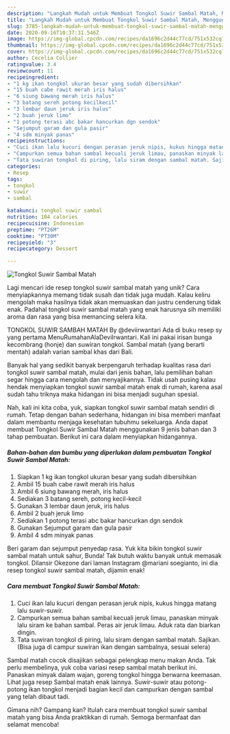 ```yaml
---
description: "Langkah Mudah untuk Membuat Tongkol Suwir Sambal Matah, Menggugah Selera"
title: "Langkah Mudah untuk Membuat Tongkol Suwir Sambal Matah, Menggugah Selera"
slug: 3785-langkah-mudah-untuk-membuat-tongkol-suwir-sambal-matah-menggugah-selera
date: 2020-09-16T10:37:31.546Z
image: https://img-global.cpcdn.com/recipes/da1696c2d44c77cd/751x532cq70/tongkol-suwir-sambal-matah-foto-resep-utama.jpg
thumbnail: https://img-global.cpcdn.com/recipes/da1696c2d44c77cd/751x532cq70/tongkol-suwir-sambal-matah-foto-resep-utama.jpg
cover: https://img-global.cpcdn.com/recipes/da1696c2d44c77cd/751x532cq70/tongkol-suwir-sambal-matah-foto-resep-utama.jpg
author: Cecelia Collier
ratingvalue: 3.4
reviewcount: 11
recipeingredient:
- "1 kg ikan tongkol ukuran besar yang sudah dibersihkan"
- "15 buah cabe rawit merah iris halus"
- "6 siung bawang merah iris halus"
- "3 batang sereh potong kecilkecil"
- "3 lembar daun jeruk iris halus"
- "2 buah jeruk limo"
- "1 potong terasi abc bakar hancurkan dgn sendok"
- "Sejumput garam dan gula pasir"
- "4 sdm minyak panas"
recipeinstructions:
- "Cuci ikan lalu kucuri dengan perasan jeruk nipis, kukus hingga matang lalu suwir-suwir."
- "Campurkan semua bahan sambal kecuali jeruk limau, panaskan minyak lalu siram ke bahan sambal. Peras air jeruk limau. Aduk rata dan biarkan dingin."
- "Tata suwiran tongkol di piring, lalu siram dengan sambal matah. Sajikan. (Bisa juga di campur suwiran ikan dengan sambalnya, sesuai selera)"
categories:
- Resep
tags:
- tongkol
- suwir
- sambal

katakunci: tongkol suwir sambal 
nutrition: 104 calories
recipecuisine: Indonesian
preptime: "PT26M"
cooktime: "PT30M"
recipeyield: "3"
recipecategory: Dessert

---
```



![Tongkol Suwir Sambal Matah](https://img-global.cpcdn.com/recipes/da1696c2d44c77cd/751x532cq70/tongkol-suwir-sambal-matah-foto-resep-utama.jpg)

Lagi mencari ide resep tongkol suwir sambal matah yang unik? Cara menyiapkannya memang tidak susah dan tidak juga mudah. Kalau keliru mengolah maka hasilnya tidak akan memuaskan dan justru cenderung tidak enak. Padahal tongkol suwir sambal matah yang enak harusnya sih memiliki aroma dan rasa yang bisa memancing selera kita.

TONGKOL SUWIR SAMBAH MATAH By @deviirwantari Ada di buku resep sy yang pertama MenuRumahanAlaDeviIrwantari. Kali ini pakai irisan bunga kecombrang (honje) dan suwiran tongkol. Sambal matah (yang berarti mentah) adalah varian sambal khas dari Bali.

Banyak hal yang sedikit banyak berpengaruh terhadap kualitas rasa dari tongkol suwir sambal matah, mulai dari jenis bahan, lalu pemilihan bahan segar hingga cara mengolah dan menyajikannya. Tidak usah pusing kalau hendak menyiapkan tongkol suwir sambal matah enak di rumah, karena asal sudah tahu triknya maka hidangan ini bisa menjadi suguhan spesial.


Nah, kali ini kita coba, yuk, siapkan tongkol suwir sambal matah sendiri di rumah. Tetap dengan bahan sederhana, hidangan ini bisa memberi manfaat dalam membantu menjaga kesehatan tubuhmu sekeluarga. Anda dapat membuat Tongkol Suwir Sambal Matah menggunakan 9 jenis bahan dan 3 tahap pembuatan. Berikut ini cara dalam menyiapkan hidangannya.

<!--inarticleads1-->

##### Bahan-bahan dan bumbu yang diperlukan dalam pembuatan Tongkol Suwir Sambal Matah:

1. Siapkan 1 kg ikan tongkol ukuran besar yang sudah dibersihkan
1. Ambil 15 buah cabe rawit merah iris halus
1. Ambil 6 siung bawang merah, iris halus
1. Sediakan 3 batang sereh, potong kecil-kecil
1. Gunakan 3 lembar daun jeruk, iris halus
1. Ambil 2 buah jeruk limo
1. Sediakan 1 potong terasi abc bakar hancurkan dgn sendok
1. Gunakan Sejumput garam dan gula pasir
1. Ambil 4 sdm minyak panas


Beri garam dan sejumput penyedap rasa. Yuk kita bikin tongkol suwir sambal matah untuk sahur, Bunda! Tak butuh waktu banyak untuk memasak tongkol. Dilansir Okezone dari laman Instagram @mariani soegianto, ini dia resep tongkol suwir sambal matah, dijamin enak! 

<!--inarticleads2-->

##### Cara membuat Tongkol Suwir Sambal Matah:

1. Cuci ikan lalu kucuri dengan perasan jeruk nipis, kukus hingga matang lalu suwir-suwir.
1. Campurkan semua bahan sambal kecuali jeruk limau, panaskan minyak lalu siram ke bahan sambal. Peras air jeruk limau. Aduk rata dan biarkan dingin.
1. Tata suwiran tongkol di piring, lalu siram dengan sambal matah. Sajikan. (Bisa juga di campur suwiran ikan dengan sambalnya, sesuai selera)


Sambal matah cocok disajikan sebagai pelengkap menu makan Anda. Tak perlu membelinya, yuk coba variasi resep sambal matah berikut ini. Panaskan minyak dalam wajan, goreng tongkol hingga berwarna keemasan. Lihat juga resep Sambal matah enak lainnya. Suwir-suwir atau potong-potong ikan tongkol menjadi bagian kecil dan campurkan dengan sambal yang telah dibaut tadi. 

Gimana nih? Gampang kan? Itulah cara membuat tongkol suwir sambal matah yang bisa Anda praktikkan di rumah. Semoga bermanfaat dan selamat mencoba!
